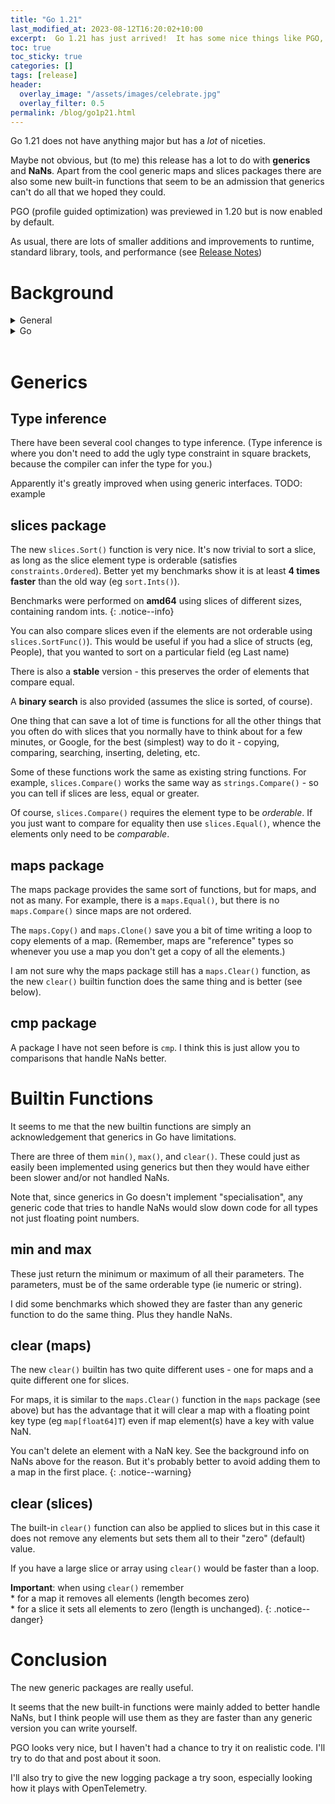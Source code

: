 ```yaml
---
title: "Go 1.21"
last_modified_at: 2023-08-12T16:20:02+10:00
excerpt:  Go 1.21 has just arrived!  It has some nice things like PGO, and `slices.Sort()`, but beware of a pitfall
toc: true
toc_sticky: true
categories: []
tags: [release]
header:
  overlay_image: "/assets/images/celebrate.jpg"
  overlay_filter: 0.5
permalink: /blog/go1p21.html
---
```


Go 1.21 does not have anything major but has a _lot_ of niceties.

Maybe not obvious, but (to me) this release has a lot to do with **generics** and **NaNs**.  Apart from the cool generic maps and slices packages there are also some new built-in functions that seem to be an admission that generics can't do all that we hoped they could.

PGO (profile guided optimization) was previewed in 1.20 but is now enabled by default.

As usual, there are lots of smaller additions and  improvements to runtime, standard library, tools, and performance (see [Release Notes](https://tip.golang.org/doc/go1.21))

# Background

<details markdown="1">
<summary>General</summary>
Here's some background info on NaN ("not a number") as it helps understand the point of the built-in functions and the new `cmp` package.
{: .notice--info}

**NaN**

NaNs cause lots of problems. You may be wondering what the point of them is.

NaNs are part of the IEEE floating point specification (which is what Go uses for `float32` and `float64`). It's almost a ubiquitous standard for floating point numbers now. I believe all implementations of Go run on hardware with support (ie CPU instructions) for IEEE floating point numbers.

I'm not sure if this is documented but (from what I understand) some clever electrical engineers decided to invent special floating point values (NaNs) as a way to simplify error-handling.  Instead of an error (like divide by zero, or square root of -1) being signalled after every operation you can do a series of operations (add, multiply, etc) and you only have to check at the end if the final value is NaN to see if something went wrong.

Like other forms of "in-band signalling" this causes problems.

Comparing a value to NaN obviously should give a false result - right?  But what about comparing two NaNs to each other?  It would be very confusing if that gave a true result since they are not the same value (or even values at all).

Booleans can only be true or false.  There is no NaB (not a Boolean).  So comparing NaNs always gives false.

As Gophers, we know that using tricks to simplify error-handling is fraught with danger.  There are a lot of good things about IEEE floats but NaNs are a perennial source of problems.

**C++**

It's exciting that generic sorting has now made it into the Go Standard Library. 

I'll never forget when I first got hold of the (then new) C++ STL library, 25 years ago now.  The first thing I did was benchmark the sorting algorithms to compare against the traditional way - using the C standard library `qsort()` function.

At the time I did not appreciate how templates (C++ name for parametric polymorphism, ie generics) could provide performance _and_ type safety.

I was hoping that the STL sort algorithm would be faster.  I was astounded that STL sorting ran at least 5 times faster than the equivalent use of `qsort()`.

There are similar improvements, in speed and type-safety, using Go's `slices.Sort()`. 
</details>
<!--****************************-->
<details markdown="1">
<summary>Go</summary>
<br/>
After Go 1.18 added generics, I have been eagerly awaiting each new release for the addition of generic packages to the standard library. (If you didn't know Go has a new release every 6 months like clockwork.)

Rob Pike vetoed the idea of generic packages being added to 1.18 and said we should wait a bit.  Instead, we got some "experimental" packages at https://pkg.go.dev/golang.org/x/exp.  As far as I can see the standard library packages are the same as the experimental packages that we saw more than a year ago.

* [slices](https://pkg.go.dev/golang.org/x/exp/slices)
* [maps](https://pkg.go.dev/golang.org/x/exp/maps)

**Sets**

One thing we still need is a generic **sets** package, like the one Russ Cox wrote even before 1.18 (using go2go transpiler).

I always found using maps as sets was particularly ugly - and even error-prone.  So a generic set package using an underlying map would be great.

In fact, I started writing a generic set package, but assumed that one would be added.  So instead, I put a lot of effort into a similar, but strangely different, [rangeset](https://github.com/AndrewWPhillips/rangeset) package.

**Clearing maps**

When I first used maps in Go I was a bit confused about how to clear a map (remove all elements).  Then I realised it's a simple matter (most of the time) to just create a new map (using `make()`) and let the GC clean up the old one.

However, sometimes you do have to clear out a map, because there is a copy of it - ie. the map has been assigned or passed as a parameter that is somehow still in use.  In this case you need to manually iterate the map elements and delete them all.

Note that, this way of clearing a map will not work if the key of the map is a floating point number and you have added element(s) with a key of NaN.  In this case you should use the new builtin `clear()` function (see below).


</details>
<!--****************************-->
<br/>

# Generics

## Type inference

There have been several cool changes to type inference. (Type inference is where you don't need to add the ugly type constraint in square brackets, because the compiler can infer the type for you.)

Apparently it's greatly improved when using generic interfaces.  TODO: example

## slices package

The new `slices.Sort()` function is very nice.  It's now trivial to sort a slice, as long as the slice element type is orderable (satisfies `constraints.Ordered`).  Better yet my benchmarks show it is at least **4 times faster** than the old way (eg `sort.Ints()`).

Benchmarks were performed on **amd64** using slices of different sizes, containing random ints.
{: .notice--info}

You can also compare slices even if the elements are not orderable using `slices.SortFunc()`).  This would be useful if you had a slice of structs (eg, People), that you wanted to sort on a particular field (eg Last name)

There is also a **stable** version - this preserves the order of elements that compare equal.

A **binary search** is also provided (assumes the slice is sorted, of course).  

One thing that can save a lot of time is functions for all the other things that you often do with slices that you normally have to think about for a few minutes, or Google, for the best (simplest) way to do it - copying, comparing, searching, inserting, deleting, etc.

Some of these functions work the same as existing string functions. For example, `slices.Compare()` works the same way as `strings.Compare()` - so you can tell if slices are less, equal or greater.

Of course, `slices.Compare()` requires the element type to be _orderable_.  If you just want to compare for equality then use `slices.Equal()`, whence the elements only need to be _comparable_.

## maps package

The maps package provides the same sort of functions, but for maps, and not as many.  For example, there is a `maps.Equal()`, but there is no `maps.Compare()` since maps are not ordered.

The `maps.Copy()` and `maps.Clone()` save you a bit of time writing a loop to copy elements of a map.  (Remember, maps are "reference" types so whenever you use a map you don't get a copy of all the elements.)

I am not sure why the maps package still has a `maps.Clear()` function, as the new `clear()` builtin function does the same thing and is better (see below).

## cmp package

A package I have not seen before is `cmp`.  I think this is just allow you to comparisons that handle NaNs better.

# Builtin Functions

It seems to me that the new builtin functions are simply an acknowledgement that generics in Go have limitations.

There are three of them `min()`, `max()`, and `clear()`.  These could just as easily been implemented using generics but then they would have either been slower and/or not handled NaNs.

Note that, since generics in Go doesn't implement "specialisation", any generic code that tries to handle NaNs would slow down code for all types not just floating point numbers.

## min and max

These just return the minimum or maximum of all their parameters.  The parameters, must be of the same orderable type (ie numeric or string).

I did some benchmarks which showed they are faster than any generic function to do the same thing.  Plus they handle NaNs.

## clear (maps)

The new `clear()` builtin has two quite different uses - one for maps and a quite different one for slices.

For maps, it is similar to the `maps.Clear()` function in the `maps` package (see above) but has the advantage that it will clear a map with a floating point key type (eg `map[float64]T`) even if map element(s) have a key with value NaN.

You can't delete an element with a NaN key.  See the background info on NaNs above for the reason.  But it's probably better to avoid adding them to a map in the first place.
{: .notice--warning}

## clear (slices)

The built-in `clear()` function can also be applied to slices but in this case it does not remove any elements but sets them all to their "zero" (default) value.

If you have a large slice or array using `clear()` would be faster than a loop.

**Important**: when using `clear()` remember
<br/>* for a map it removes all elements (length becomes zero)
<br/>* for a slice it sets all elements to zero (length is unchanged).
{: .notice--danger}

# Conclusion

The new generic packages are really useful.

It seems that the new built-in functions were mainly added to better handle NaNs, but I think people will use them as they are faster than any generic version you can write yourself.

PGO looks very nice, but I haven't had a chance to try it on realistic code.  I'll try to do that and post about it soon.

I'll also try to give the new logging package a try soon, especially looking how it plays with OpenTelemetry.
